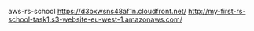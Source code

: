 aws-rs-school
https://d3bxwsns48af1n.cloudfront.net/
http://my-first-rs-school-task1.s3-website-eu-west-1.amazonaws.com/
